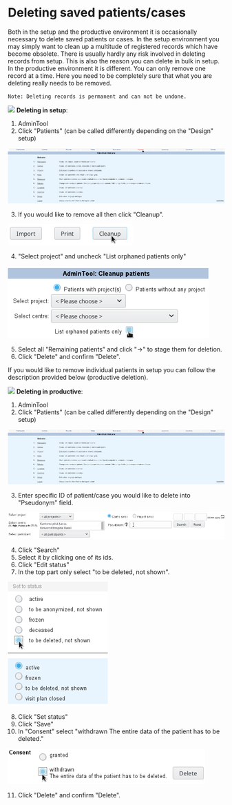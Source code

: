 # Deleting saved patients/cases

Both in the setup and the productive environment it is occasionally necessary to delete saved patients or cases.
In the setup environment you may simply want to clean up a multitude of registered records which have become obsolete.
There is usually hardly any risk involved in deleting records from setup. This is also the reason you can delete in bulk 
in setup. In the productive environment it is different. You can only remove one record at a time.
Here you need to be completely sure that what you are deleting really needs to be removed. 

```
Note: Deleting records is permanent and can not be undone.
```

![](https://placehold.it/15/228B22/000000?text=+) **Deleting in setup**:

1. AdminTool
2. Click "Patients" (can be called differently depending on the "Design" setup)

  ![](fig/patients.png)
  
3. If you would like to remove all then click "Cleanup".

  ![](fig/cleanup.png)
  
4. "Select project" and uncheck "List orphaned patients only"

  ![](fig/select_proj_centre.png)
  
5. Select all "Remaining patients" and click "->" to stage them for deletion.
6. Click "Delete" and confirm "Delete".

If you would like to remove individual patients in setup you can follow the 
description provided below (productive deletion).


![](https://placehold.it/15/1589F0/000000?text=+) **Deleting in productive**:

1. AdminTool
2. Click "Patients" (can be called differently depending on the "Design" setup)

  ![](fig/patients.png)
  
3. Enter specific ID of patient/case you would like to delete into "Pseudonym" field.

  ![](fig/pseudonym.png)

4. Click "Search"
5. Select it by clicking one of its ids.
6. Click "Edit status"
7. In the top part only select "to be deleted, not shown".

  ![](fig/to_be_del_status.png)
  
8. Click "Set status"
9. Click "Save"
10. In "Consent" select "withdrawn The entire data of the patient has to be deleted."

  ![](fig/consent.png)
  
11. Click "Delete" and confirm "Delete".

